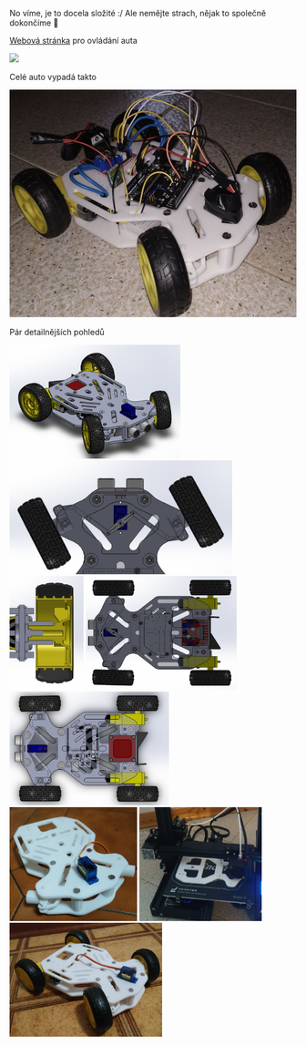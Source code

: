 No víme, je to docela složité :/ Ale nemějte strach, nějak to společně dokončíme 🤞

[Webová stránka](/auto_v1/web-ovladani/ovladani.html) pro ovládání auta

<a href="/auto_v1/web-ovladani/ovladani.html"><img src="https://user-images.githubusercontent.com/932761/174279155-51e3d002-bb6d-4749-a833-2e484e667210.png" height="300"></a>

Celé auto vypadá takto

<a href="/auto_v1/car9.JPG"><img src="/auto_v1/car9.JPG" height="400"></a>

Pár detailnějších pohledů

<a href="/auto_v1/car1.PNG"><img src="/auto_v1/car1.PNG" height="200"></a>
<a href="/auto_v1/car2.PNG"><img src="/auto_v1/car2.PNG" height="200"></a>
<a href="/auto_v1/car3.PNG"><img src="/auto_v1/car3.PNG" height="200"></a>
<a href="/auto_v1/car4.PNG"><img src="/auto_v1/car4.PNG" height="200"></a>
<a href="/auto_v1/car5.PNG"><img src="/auto_v1/car5.PNG" height="200"></a>
<a href="/auto_v1/car6.PNG"><img src="/auto_v1/car6.PNG" height="200"></a>
<a href="/auto_v1/car7.PNG"><img src="/auto_v1/car7.PNG" height="200"></a>
<a href="/auto_v1/car8.PNG"><img src="/auto_v1/car8.PNG" height="200"></a>
